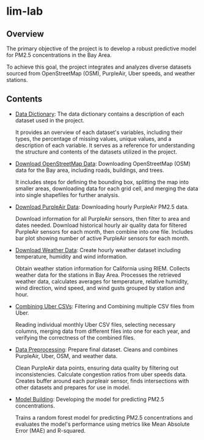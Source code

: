# lim-lab

## Overview

The primary objective of the project is to develop a robust predictive model for PM2.5 concentrations in the Bay Area.

To achieve this goal, the project integrates and analyzes diverse datasets sourced from OpenStreetMap (OSM), PurpleAir, Uber speeds, and weather stations.

## Contents

-   [Data Dictionary](DataDictionary.md): The data dictionary contains a description of each dataset used in the project.

    It provides an overview of each dataset's variables, including their types, the percentage of missing values, unique values, and a description of each variable. It serves as a reference for understanding the structure and contents of the datasets utilized in the project.

-   [Download OpenStreetMap Data](DownloadOSMData.md): Downloading OpenStreetMap (OSM) data for the Bay area, including roads, buildings, and trees.

    It includes steps for defining the bounding box, splitting the map into smaller areas, downloading data for each grid cell, and merging the data into single shapefiles for further analysis.

-   [Download PurpleAir Data](DownloadPurpleAirData.md): Downloading hourly PurpleAir PM2.5 data.

    Download information for all PurpleAir sensors, then filter to area and dates needed. Download historical hourly air quality data for filtered PurpleAir sensors for each month, then combine into one file. Includes bar plot showing number of active PurpleAir sensors for each month.

-   [Download Weather Data](DownloadWeatherData.md): Create hourly weather dataset including temperature, humidity and wind information.

    Obtain weather station information for California using RIEM. Collects weather data for the stations in Bay Area. Processes the retrieved weather data, calculates averages for temperature, relative humidity, wind direction, wind speed, and wind gusts grouped by station and hour.

-   [Combining Uber CSVs](CombiningUberCSVs.md): Filtering and Combining multiple CSV files from Uber.

    Reading individual monthly Uber CSV files, selecting necessary columns, merging data from different files into one for each year, and verifying the correctness of the combined files.

-   [Data Preprocessing](DataPreprocessing.md): Prepare final dataset. Cleans and combines PurpleAir, Uber, OSM, and weather data.

    Clean PurpleAir data points, ensuring data quality by filtering out inconsistencies. Calculate congestion ratios from uber speeds data. Creates buffer around each purpleair sensor, finds intersections with other datasets and prepares for use in model.

-   [Model Building](ModelBuilding.md): Developing the model for predicting PM2.5 concentrations.

    Trains a random forest model for predicting PM2.5 concentrations and evaluates the model's performance using metrics like Mean Absolute Error (MAE) and R-squared.
